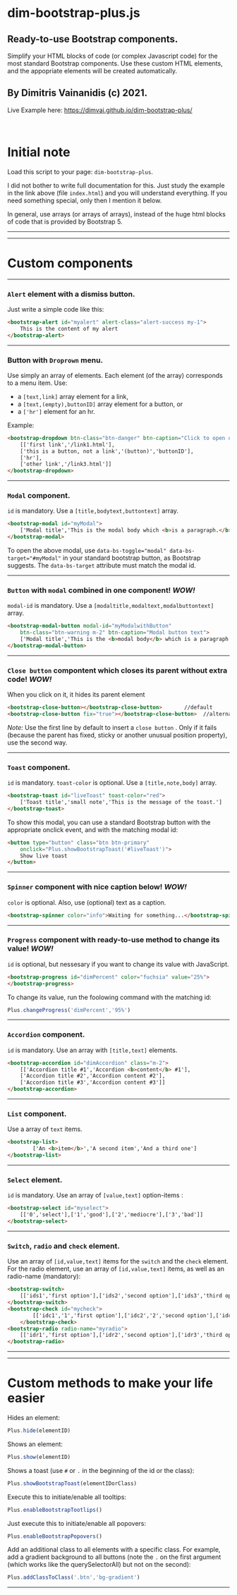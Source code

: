 # dim-bootstrap-plus.js
 ## Ready-to-use Bootstrap components. 
 Simplify your HTML blocks of code (or complex Javascript code) for the most standard Bootstrap components. Use these custom HTML elements, and the appopriate elements will be created automatically.
 ## By Dimitris Vainanidis (c) 2021. #
 Live Example here: https://dimvai.github.io/dim-bootstrap-plus/

<br/>

# **Initial note**
Load this script to your page: ```dim-bootstrap-plus```.

I did not bother to write full documentation for this. Just study the example in the link above (file ```index.html```) and you will understand everything. If you need something special, only then I mention it below.

In general, use arrays (or arrays of arrays), instead of the huge html blocks of code that is provided by Bootstrap 5.

<hr>
<hr>

# **Custom components**
<hr>

### `Alert` element with a dismiss button. 
Just write a simple code like this:
```HTML
<bootstrap-alert id="myalert" alert-class="alert-success my-1">
    This is the content of my alert
</bootstrap-alert>
```
<hr>

### Button with `Droprown` menu. 
Use simply an array of elements. Each element (of the array) corresponds to a menu item. Use:
- a `[text,link]` array element for a link,
- a `[text,(empty),buttonID]` array element for a button, or
- a `['hr']` element for an hr.

Example:
```HTML
<bootstrap-dropdown btn-class="btn-danger" btn-caption="Click to open dropdown menu">
    [['first link','/link1.html'],
    ['this is a button, not a link','(button)','buttonID'],
    ['hr'],
    ['other link','/link3.html']]
</bootstrap-dropdown>
```
<hr>

### `Modal` component. 
`id` is mandatory. Use a `[title,bodytext,buttontext]` array. 
```HTML
<bootstrap-modal id="myModal">
    ['Modal title','This is the modal body which <b>is a paragraph.</b>','OK']
</bootstrap-modal>
```
To open the above modal, use `data-bs-toggle="modal" data-bs-target="#myModal"` in your standard bootstrap button, as Bootstrap suggests. The `data-bs-target` attribute must match the modal id.
<hr>

### `Button` with `modal` **combined** in one component! *WOW!*
`modal-id` is mandatory. Use a `[modaltitle,modaltext,modalbuttontext]` array. 

```HTML
<bootstrap-modal-button modal-id="myModalwithButton" 
    btn-class="btn-warning m-2" btn-caption="Modal button text">
    ['Modal title','This is the <b>modal body</b> which is a paragraph. ','OK']
</bootstrap-modal-button>
```
<hr>

### `Close button` compontent which closes its parent without extra code! *WOW!*
When you click on it, it hides its parent element
```HTML
<bootstrap-close-button></bootstrap-close-button>       //default
<bootstrap-close-button fix="true"></bootstrap-close-button>  //alternative
```
*Note:* Use the first line by default to insert a `close button` . Only if it fails (because the parent has fixed, sticky or another unusual position property), use the second way.
<hr>

### `Toast` component.
`id` is mandatory. `toast-color` is optional. Use a `[title,note,body]` array. 
```HTML
<bootstrap-toast id="liveToast" toast-color="red">
    ['Toast title','small note','This is the message of the toast.']
</bootstrap-toast>
```
To show this modal, you can use a standard Bootstrap button with the appropriate onclick event, and with the matching modal id:
```HTML
<button type="button" class="btn btn-primary" 
    onclick="Plus.showBootstrapToast('#liveToast')">
    Show live toast
</button>
```
<hr>

### `Spinner` component with nice caption below! *WOW!*
`color` is optional. Also, use (optional) text as a caption. 

```HTML
<bootstrap-spinner color="info">Waiting for something...</bootstrap-spinner>
```
<hr>

### `Progress` component with ready-to-use method to change its value! *WOW!*
`id` is optional, but nessesary if you want to change its value with JavaScript.
```HTML
<bootstrap-progress id="dimPercent" color="fuchsia" value="25%">
</bootstrap-progress>
```
To change its value, run the foolowing command with the matching id:
```JavaScript
Plus.changeProgress('dimPercent','95%')
```
<hr>

### `Accordion` component.
`id` is mandatory. Use an array with `[title,text]` elements.
```HTML
<bootstrap-accordion id="dimAccordion" class="m-2">
    [['Accordion title #1','Accordion <b>content</b> #1'],
    ['Accordion title #2','Accordion content #2'],
    ['Accordion title #3','Accordion content #3']]
</bootstrap-accordion>
```
<hr>

### `List` component.
Use a array of `text` items. 
```HTML
<bootstrap-list>
        ['An <b>item</b>','A second item','And a third one']
</bootstrap-list>
```
<hr>

### `Select` element. 
`id` is mandatory. Use an array of `[value,text]` option-items :
```HTML
<bootstrap-select id="myselect">
    [['0','select'],['1','good'],['2','mediocre'],['3','bad']]
</bootstrap-select>
```
<hr>

### `Switch`, `radio` and `check` element. 
Use an array of `[id,value,text]` items for the `switch` and the `check` element. For the radio element, use an array of `[id,value,text]` items, as well as an radio-name (mandatory):
```HTML
<bootstrap-switch>
    [['ids1','first option'],['ids2','second option'],['ids3','third option']]
</bootstrap-switch>
<bootstrap-check id="mycheck">
        [['idc1','1','first option'],['idc2','2','second option'],['idc3','3','third option']]
    </bootstrap-check>
<bootstrap-radio radio-name="myradio">
    [['idr1','first option'],['idr2','second option'],['idr3','third option']]
</bootstrap-radio>
```
<hr>

<hr>

# **Custom methods to make your life easier**


Hides an element:
```Javascript
Plus.hide(elementID)
```
Shows an element:
```Javascript
Plus.show(elementID)
```
Shows a toast (use `#` or `.` in the beginning of the id or the class):
```Javascript
Plus.showBootstrapToast(elementIDorClass)
```
Execute this to initiate/enable all tooltips:
```Javascript
Plus.enableBootstrapTootlips()
```

Just execute this to initiate/enable all popovers:
```Javascript
Plus.enableBootstrapPopovers()
```

Add an additional class to all elements with a specific class. For example, add a gradient background to all buttons (note the `.` on the first argument (which works like the querySelectorAll) but not on the second):
```Javascript
Plus.addClassToClass('.btn','bg-gradient')
```
<hr>